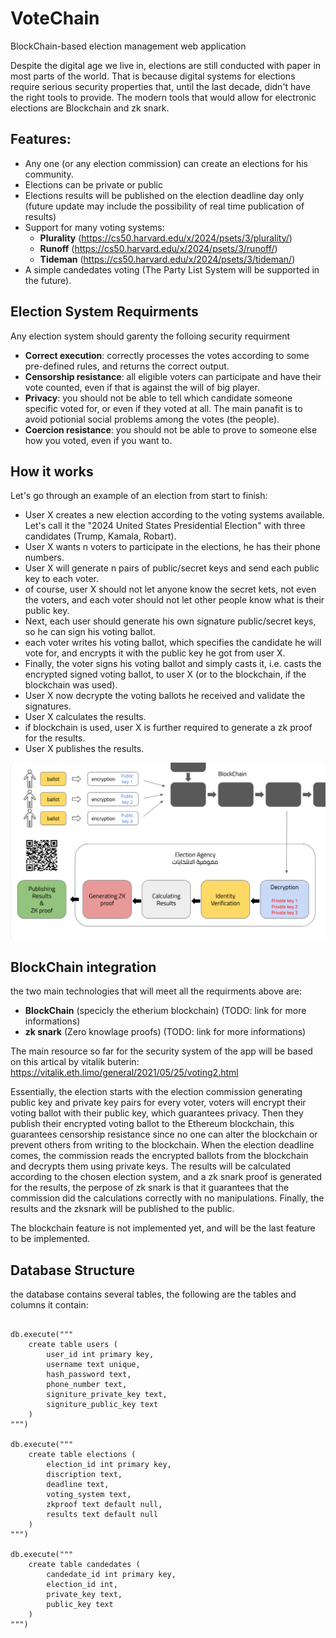 # VoteChain
BlockChain-based election management web application

Despite the digital age we live in, elections are still conducted with paper in most parts of the world. That is because digital systems for elections require serious security properties that, until the last decade, didn't have the right tools to provide. The modern tools that would allow for electronic elections are Blockchain and zk snark.

## Features:
* Any one (or any election commission) can create an elections for his community.
* Elections can be private or public 
* Elections results will be published on the election deadline day only (future update may include the possibility of real time publication of results)
* Support for many voting systems:
    * **Plurality** (https://cs50.harvard.edu/x/2024/psets/3/plurality/)
    * **Runoff** (https://cs50.harvard.edu/x/2024/psets/3/runoff/)
    * **Tideman** (https://cs50.harvard.edu/x/2024/psets/3/tideman/)
* A simple candedates voting (The Party List System will be supported in the future).   

## Election System Requirments
Any election system should garenty the folloing security requirment
*  **Correct execution**: correctly processes the votes according to some pre-defined rules, and returns the correct output.
* **Censorship resistance**: all eligible voters can participate and have their vote counted, even if that is against the will of big player. 
* **Privacy**: you should not be able to tell which candidate someone specific voted for, or even if they voted at all. The main panafit is to avoid potionial social problems among the votes (the people).
* **Coercion resistance**: you should not be able to prove to someone else how you voted, even if you want to. 

## How it works

Let's go through an example of an election from start to finish:

* User X creates a new election according to the voting systems available. Let's call it the "2024 United States Presidential Election" with three candidates (Trump, Kamala, Robart).
* User X wants n voters to participate in the elections, he has their phone numbers.
* User X will generate n pairs of public/secret keys and send each public key to each voter.
* of course, user X should not let anyone know the secret kets, not even the voters, and each voter should not let other people know what is their public key.
* Next, each user should generate his own signature public/secret keys, so he can sign his voting ballot.
* each voter writes his voting ballot, which specifies the candidate he will vote for, and encrypts it with the public key he got from user X.
* Finally, the voter signs his voting ballot and simply casts it, i.e. casts the encrypted signed voting ballot, to user X (or to the blockchain, if the blockchain was used).
* User X now decrypte the voting ballots he received and validate the signatures.
* User X calculates the results.
* if blockchain is used, user X is further required to generate a zk proof for the results.
* User X publishes the results.

![image](static/images/how%20it%20works%20digram.png)

## BlockChain integration
the two main technologies that will meet all the requirments above are:
* **BlockChain** (specicly the etherium blockchain) (TODO: link for more informations)
* **zk snark** (Zero knowlage proofs) (TODO: link for more informations)

The main resource so far for the security system of the app will be based on this artical by vitalik buterin: https://vitalik.eth.limo/general/2021/05/25/voting2.html

Essentially, the election starts with the election commission generating public key and private key pairs for every voter, voters will encrypt their voting ballot with their public key, which guarantees privacy. Then they publish their encrypted voting ballot to the Ethereum blockchain, this guarantees censorship resistance since no one can alter the blockchain or prevent others from writing to the blockchain. When the election deadline comes, the commission reads the encrypted ballots from the blockchain and decrypts them using private keys. The results will be calculated according to the chosen election system, and a zk snark proof is generated for the results, the perpose of zk snark is that it guarantees that the commission did the calculations correctly with no manipulations. Finally, the results and the zksnark will be published to the public.

The blockchain feature is not implemented yet, and will be the last feature to be implemented. 

## Database Structure

the database contains several tables, the following are the tables and columns it contain:

```

db.execute("""
    create table users (
        user_id int primary key,
        username text unique,
        hash_password text,
        phone_number text,
        signiture_private_key text,
        signiture_public_key text 
    )
""")

db.execute("""
    create table elections (
        election_id int primary key,
        discription text,
        deadline text,
        voting_system text,
        zkproof text default null,
        results text default null
    )
""")

db.execute("""
    create table candedates (
        candedate_id int primary key,
        election_id int,
        private_key text,
        public_key text 
    )
""")
```